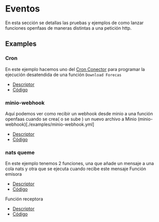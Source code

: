 # Eventos
<!-- TODO -->
En esta sección se detallas las pruebas y ejemplos de como lanzar funciones openfaas de maneras distintas a una petición http.

## Examples

### Cron 
En este ejemplo hacemos uno del [Cron Conector](https://github.com/openfaas/cron-connector) para programar la ejecución desatendida de una función `Download Forecas`
- [Descriptor](/Examples/openfaas/download-forecast.yml)
- [Código](/app/functions/donwload-forecast)
### minio-webhook
Aquí podemos ver como recibir un webhook desde minio a una función openfaas cuando se crea( o se sube ) un nuevo archivo a Minio
(minio-webhook)[./examples/minio-webhook.yml]
- [Descriptor](/Examples/openfaas/minio-webhook.yml)
- [Código](/Examples/openfaas/minio-webhook)
### nats queme
En este ejemplo tenemos 2 funciones, una que añade un mensaje a una cola nats y otra que se ejecuta cuando recibe este mensaje
Función emisora
- [Descriptor](/Examples/openfaas/nats-publish.yml)
- [Código](/Examples/openfaas/nats-publish)

Función receptora
- [Descriptor](/Examples/openfaas/nats-reciver.yml)
- [Código](/Examples/openfaas/nats-reciver)
